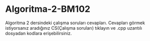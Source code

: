 # Algoritma-2-BM102
Algoritma 2 dersindeki çalışma soruları cevapları. 
Cevapları görmek istiyorsanız aradığınız CS(Çalışma soruları) tıklayın ve .cpp uzantılı dosyadan kodlara erişebilirsiniz.
